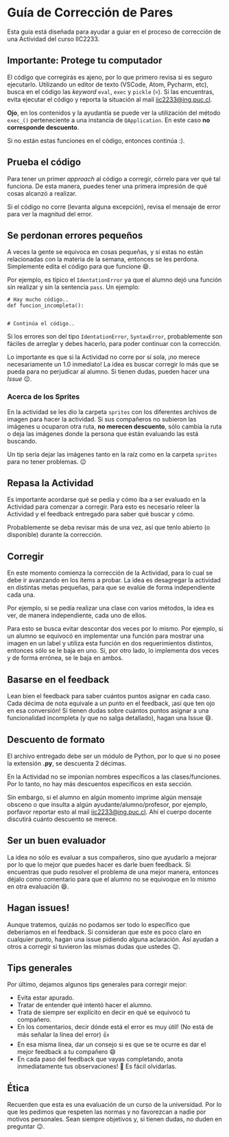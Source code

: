 # Guía de Corrección de Pares 

Esta guía está diseñada para ayudar a guiar en el proceso de corrección de una Actividad del curso IIC2233.

## Importante: Protege tu computador

El código que corregirás es ajeno, por lo que primero revisa si es seguro ejecutarlo. Utilizando un editor de texto (VSCode, Atom, Pycharm, etc), busca en el código las _keyword_ `eval`, `exec` y `pickle` (:skull:). Si las encuentras, evita ejecutar el código y reporta la situación al mail iic2233@ing.puc.cl.

**Ojo**, en los contenidos y la ayudantía se puede ver la utilización del método `exec_()` perteneciente a una instancia de `QApplication`. En este caso **no corresponde descuento**.

Si no están estas funciones en el código, entonces continúa :).

## Prueba el código

Para tener un primer _approach_ al código a corregir, córrelo para ver qué tal funciona. De esta manera, puedes tener una primera impresión de qué cosas alcanzó a realizar.

Si el código no corre (levanta alguna excepción), revisa el mensaje de error para ver la magnitud del error. 

## Se perdonan errores pequeños

A veces la gente se equivoca en cosas pequeñas, y si estas no están relacionadas con la materia de la semana, entonces se les perdona. Simplemente edita el código para que funcione :smile:.

Por ejemplo, es típico el `IdentationError` ya que el alumno dejó una función sin realizar y sin la sentencia `pass`. Un ejemplo:

```
# Hay mucho código..
def funcion_incompleta():
    
    
# Continúa el código..
```

Si los errores son del tipo `IdentationError`, `SyntaxError`, probablemente son fáciles de arreglar y debes hacerlo, para poder continuar con la corrección. 

Lo importante es que si la Actividad no corre por sí sola, ¡no merece necesariamente un 1.0 inmediato! La idea es buscar corregir lo más que se pueda para no perjudicar al alumno. Si tienen dudas, pueden hacer una _Issue_ :wink:. 

### Acerca de los Sprites

En la actividad se les dio la carpeta `sprites` con los diferentes archivos de imagen para hacer la actividad. Si sus compañeros no subieron las imágenes u ocuparon otra ruta, **no merecen descuento**, sólo cambia la ruta o deja las imágenes donde la persona que están evaluando las está buscando.

Un tip sería dejar las imágenes tanto en la raíz como en la carpeta `sprites` para no tener problemas. :wink: 

## Repasa la Actividad

Es importante acordarse qué se pedía y cómo iba a ser evaluado en la Actividad para comenzar a corregir. Para esto es necesario releer la Actividad y el feedback entregado para saber qué buscar y cómo.

Probablemente se deba revisar más de una vez, así que tenlo abierto (o disponible) durante la corrección.

## Corregir

En este momento comienza la corrección de la Actividad, para lo cual se debe ir avanzando en los ítems a probar. La idea es desagregar la actividad en distintas metas pequeñas, para que se evalúe de forma independiente cada una. 

Por ejemplo, si se pedía realizar una clase con varios métodos, la idea es ver, de manera independiente, cada uno de ellos.

Para esto se busca evitar descontar dos veces por lo mismo. Por ejemplo, si un alumno se equivocó en  implementar una función para mostrar una imagen en un label y utiliza esta función en dos requerimientos distintos, entonces sólo se le baja en uno. Si, por otro lado, lo implementa dos veces y de forma errónea, se le baja en ambos.

## Basarse en el feedback

Lean bien el feedback para saber cuántos puntos asignar en cada caso. Cada décima de nota equivale a un punto en el feedback, ¡así que ten ojo en esa conversión! Si tienen dudas sobre cuántos puntos asignar a una funcionalidad incompleta (y que no salga detallado), hagan una Issue :smile:.


## Descuento de formato


El archivo entregado debe ser un módulo de Python, por lo que si no posee la extensión **.py**, se descuenta 2 décimas.

En la Actividad no se imponían nombres específicos a las clases/funciones. Por lo tanto, no hay más descuentos específicos en esta sección.

Sin embargo, si el alumno en algún momento imprime algún mensaje obsceno o que insulta a algún ayudante/alumno/profesor, por ejemplo, porfavor reportar esto al mail iic2233@ing.puc.cl. Ahí el cuerpo docente discutirá cuánto descuento se merece.

## Ser un buen evaluador

La idea no sólo es evaluar a sus compañeros, sino que ayudarlo a mejorar por lo que lo mejor que puedes hacer es darle buen feedback. Si encuentras que pudo resolver el problema de una mejor manera, entonces déjalo como comentario para que el alumno no se equivoque en lo mismo en otra evaluación :smile:.

## Hagan issues!

Aunque tratemos, quizás no podamos ser todo lo específico que deberíamos en el feedback. Si consideran que este es poco claro en cualquier punto, hagan una issue pidiendo alguna aclaración. Así ayudan a otros a corregir si tuvieron las mismas dudas que ustedes :wink:.

## Tips generales

Por último, dejamos algunos tips generales para corregir mejor:

- Evita estar apurado.
- Tratar de entender qué intentó hacer el alumno.
- Trata de siempre ser explícito en decir en qué se equivocó tu compañero.
- En los comentarios, decir dónde está el error es muy útil! (No está de más señalar la línea del error) :+1:
- En esa misma línea, dar un consejo si es que se te ocurre es dar el mejor feedback a tu compañero :smile: 
- En cada paso del feedback que vayas completando, anota inmediatamente tus observaciones! :cop: Es fácil olvidarlas.

## Ética

Recuerden que esta es una evaluación de un curso de la universidad. Por lo que les pedimos que respeten las normas y no favorezcan a nadie por motivos personales. Sean siempre objetivos y, si tienen dudas, no duden en preguntar :wink:.
